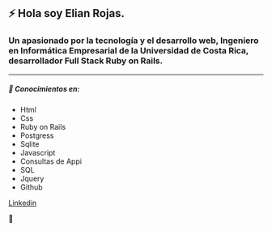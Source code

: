 ## ⚡ Hola soy Elian Rojas.
### Un apasionado por la tecnología y el desarrollo web, Ingeniero en Informática Empresarial de la Universidad de Costa Rica, desarrollador Full Stack Ruby on Rails.
---
##### 🔭 Conocimientos  en:

- Html 
- Css
- Ruby on Rails
- Postgress
- Sqlite
- Javascript
- Consultas de Appi
- SQL
- Jquery 
- Github

[Linkedin](https://cr.linkedin.com/in/elian-rojas)

👋

<!--
**Elian1978/Elian1978** is a ✨ _special_ ✨ repository because its `README.md` (this file) appears on your GitHub profile.

Here are some ideas to get you started:

- 🔭 I’m currently working on ...
- 🌱 I’m currently learning ...
- 👯 I’m looking to collaborate on ...
- 🤔 I’m looking for help with ...
- 💬 Ask me about ...
- 📫 How to reach me: ...
- 😄 Pronouns: ...
- ⚡ Fun fact: ...
-->
